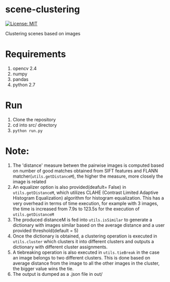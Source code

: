 # scene-clustering
[![License: MIT](https://img.shields.io/badge/License-MIT-yellow.svg)](https://opensource.org/licenses/MIT)

Clustering scenes based on images

# Requirements
1. opencv 2.4
2. numpy
3. pandas
4. python 2.7

# Run
1. Clone the repository
2. cd into src/ directory
2. `python run.py` 

# Note:
1. The 'distance' measure betwen the pairwise images is computed based on number of good matches obtained from SIFT features and FLANN matcher(`utils.getDistanceM`), the higher the measure, more closely the image is related
2. An equalizer option is also provided(deafult= False) in `utils.getDistanceM`, which utilizes CLAHE (Contrast Limited Adaptive Histogram Equalization) algorithm for histogram equalization. This has a very overhead in terms of time execution, for example with 3 images, the time is increased from 7.9s to 123.5s for the execution of `utils.getDistanceM`
3. The produced distanceM is fed into `utils.isSimilar` to generate a dictionary with images similar based on the average distance and a user provided threshold(default = 5)
4. Once the dictionary is obtained, a clustering operation is executed in `utils.cluster` which clusters it into different clusters and outputs a dictionary with different cluster assignments. 
5. A tiebreaking operation is also executed in `utils.tieBreak` in the case an image belongs to two different clusters. This is done based on average distance from the image to all the other images in the cluster, the bigger value wins the tie.
6. The output is dumped as a .json file in out/
